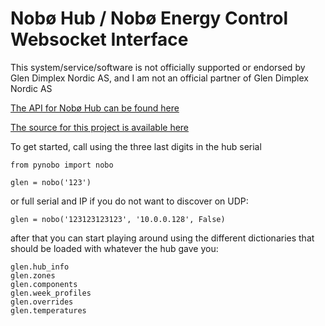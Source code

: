 # Nobø Hub / Nobø Energy Control Websocket Interface

This system/service/software is not officially supported or endorsed by Glen Dimplex Nordic AS, and I am not an official partner of Glen Dimplex Nordic AS

[The API for Nobø Hub can be found here][api]

[The source for this project is available here][src]

[api]: https://www.glendimplex.no/media/15650/nobo-hub-api-v-1-1-integration-for-advanced-users.pdf
[src]: https://github.com/echoromeo/pynobo

To get started, call using the three last digits in the hub serial
    
    from pynobo import nobo

    glen = nobo('123') 

or full serial and IP if you do not want to discover on UDP:

    glen = nobo('123123123123', '10.0.0.128', False)

after that you can start playing around using the different dictionaries that should be loaded with whatever the hub gave you:

    glen.hub_info
    glen.zones
    glen.components
    glen.week_profiles
    glen.overrides
    glen.temperatures

